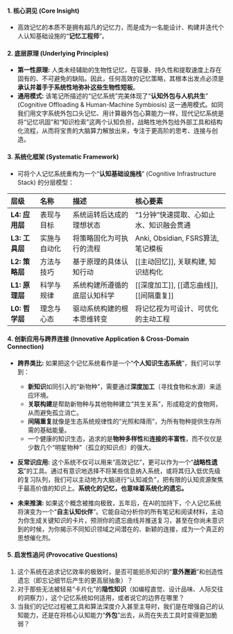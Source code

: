 
#### **1. 核心洞见 (Core Insight)**
*   高效记忆的本质不是拥有超凡的记忆力，而是成为一名能设计、构建并迭代个人认知基础设施的“**记忆工程师**”。

#### **2. 底层原理 (Underlying Principles)**
*   **第一性原理:** 人类未经辅助的生物性记忆，在容量、持久性和提取速度上存在固有的、不可避免的缺陷。因此，任何高效的记忆策略，其根本出发点必须是**承认并着手于系统性地弥补这些生物性短板**。
*   **通用模式:** 该笔记所描述的“记忆系统”完美体现了“**认知外包与人机共生**” (Cognitive Offloading & Human-Machine Symbiosis) 这一通用模式。如同我们用文字系统外包口头记忆、用计算器外包心算能力一样，现代记忆系统是将“记忆巩固”和“知识检索”这两个认知负担，战略性地外包给外部工具和结构化流程，从而将宝贵的大脑算力解放出来，专注于更高阶的思考、连接与创造。

#### **3. 系统化框架 (Systematic Framework)**
*   可将个人记忆系统重构为一个“**认知基础设施栈**” (Cognitive Infrastructure Stack) 的分层模型：

| 层级 | 名称 | 描述 | 核心要素 |
| :--- | :--- | :--- | :--- |
| **L4: 应用层** | 表现与目标 | 系统运转后达成的理想状态 | “1分钟”快速提取、心如止水、知识融会贯通 |
| **L3: 工具层** | 实施与自动化 | 将策略固化为可执行的流程 | Anki, Obsidian, FSRS算法, 笔记模板 |
| **L2: 策略层** | 方法与技巧 | 基于原理的具体认知行动 | [[主动回忆]], 关联构建, 知识结构化 |
| **L1: 原理层** | 科学与规律 | 系统构建所遵循的底层认知科学 | [[深度加工]], [[遗忘曲线]], [[间隔重复]] |
| **L0: 哲学层** | 理念与心态 | 驱动系统构建的根本思维转变 | 将记忆视为可设计、可优化的主动工程 |

#### **4. 创新应用与跨界连接 (Innovative Application & Cross-Domain Connection)**
*   **跨界类比:** 如果把这个记忆系统看作是一个“**个人知识生态系统**”，我们可以学到：
    *   **新知识**如同引入的“新物种”，需要通过**深度加工**（寻找食物和水源）来适应环境。
    *   **关联构建**是帮助新物种与其他物种建立“共生关系”，形成稳定的食物网，从而避免孤立消亡。
    *   **间隔重复**就像是生态系统规律性的“光照和降雨”，为所有物种提供生存所需的基础能量。
    *   一个健康的知识生态，追求的是**物种多样性**和**连接的丰富性**，而不仅仅是少数几个“明星物种”（孤立的知识点）的强大。

*   **反常识应用:** 这个系统不仅可以用来“高效记忆”，更可以作为一个“**战略性遗忘**”的工具。通过有意识地选择不将某些信息纳入系统，或将其归入低优先级的复习队列，我们可以主动地为大脑进行“认知减负”，把有限的认知资源聚焦于最高价值的知识上。**系统化的记忆，也意味着系统化的遗忘。**

*   **未来推演:** 如果这个概念被推向极致，五年后，在AI的加持下，个人记忆系统将演变为一个“**自主认知伙伴**”。它能自动分析你的所有笔记和阅读材料，主动为你生成关键知识的卡片，预测你的遗忘曲线并推送复习，甚至在你尚未意识到的时候，为你揭示不同知识领域之间潜在的、新颖的连接，成为一个真正的思想催化剂。

#### **5. 启发性追问 (Provocative Questions)**
1.  这个系统在追求记忆效率的极致时，是否可能扼杀知识的“**意外邂逅**”和创造性遗忘（即忘记细节后产生的更高层抽象）？
2.  对于那些无法被轻易“卡片化”的**隐性知识**（如编程直觉、设计品味、人际交往的洞察力），这个记忆系统如何适用，或者说它的边界在哪里？
3.  当我们的记忆过程被工具和算法深度介入甚至主导时，我们是在增强自己的认知能力，还是在将核心认知能力“**外包**”出去，从而在失去工具时变得更加脆弱？